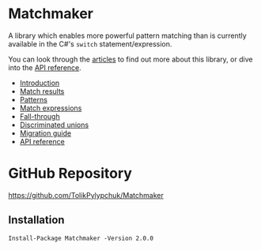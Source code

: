# Matchmaker

A library which enables more powerful pattern matching than is currently available in the C#'s `switch`
statement/expression.

You can look through the [articles](articles/intro.md) to find out more about this library, or dive into
the [API reference](api/index.md).

 - [Introduction](articles/intro.md)
 - [Match results](articles/results.md)
 - [Patterns](articles/patterns.md)
 - [Match expressions](articles/expressions.md)
 - [Fall-through](articles/fallthrough.md)
 - [Discriminated unions](articles/unions.md)
 - [Migration guide](articles/migration.md)
 - [API reference](api/index.md)

# GitHub Repository

https://github.com/TolikPylypchuk/Matchmaker

## Installation

```
Install-Package Matchmaker -Version 2.0.0
```
